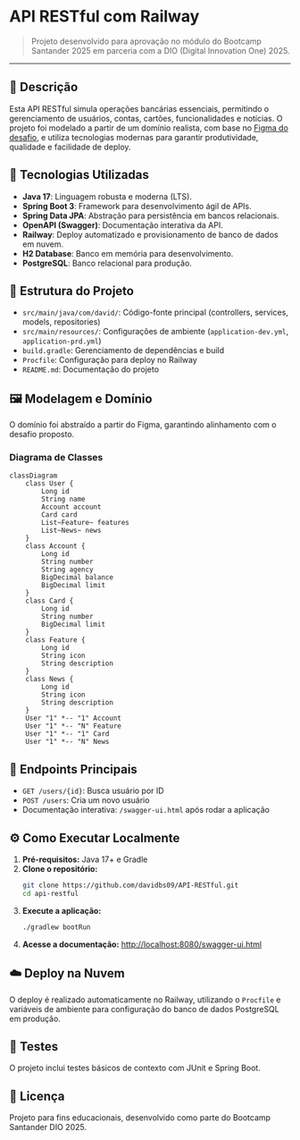 # API RESTful com Railway

> Projeto desenvolvido para aprovação no módulo do Bootcamp Santander 2025 em parceria com a DIO (Digital Innovation One) 2025.

---

## 📝 Descrição

Esta API RESTful simula operações bancárias essenciais, permitindo o gerenciamento de usuários, contas, cartões, funcionalidades e notícias. O projeto foi modelado a partir de um domínio realista, com base no [Figma do desafio](https://www.figma.com/file/0ZsjwjsYlYd3timxqMWlbj/SANTANDER---Projeto-Web%2FMobile?type=design&node-id=1421%3A432&mode=design&t=6dPQuerScEQH0zAn-1), e utiliza tecnologias modernas para garantir produtividade, qualidade e facilidade de deploy.

## 🚀 Tecnologias Utilizadas

- **Java 17**: Linguagem robusta e moderna (LTS).
- **Spring Boot 3**: Framework para desenvolvimento ágil de APIs.
- **Spring Data JPA**: Abstração para persistência em bancos relacionais.
- **OpenAPI (Swagger)**: Documentação interativa da API.
- **Railway**: Deploy automatizado e provisionamento de banco de dados em nuvem.
- **H2 Database**: Banco em memória para desenvolvimento.
- **PostgreSQL**: Banco relacional para produção.

## 📁 Estrutura do Projeto

- `src/main/java/com/david/`: Código-fonte principal (controllers, services, models, repositories)
- `src/main/resources/`: Configurações de ambiente (`application-dev.yml`, `application-prd.yml`)
- `build.gradle`: Gerenciamento de dependências e build
- `Procfile`: Configuração para deploy no Railway
- `README.md`: Documentação do projeto

## 🖼️ Modelagem e Domínio

O domínio foi abstraído a partir do Figma, garantindo alinhamento com o desafio proposto.

### Diagrama de Classes

```mermaid
classDiagram
    class User {
        Long id
        String name
        Account account
        Card card
        List~Feature~ features
        List~News~ news
    }
    class Account {
        Long id
        String number
        String agency
        BigDecimal balance
        BigDecimal limit
    }
    class Card {
        Long id
        String number
        BigDecimal limit
    }
    class Feature {
        Long id
        String icon
        String description
    }
    class News {
        Long id
        String icon
        String description
    }
    User "1" *-- "1" Account
    User "1" *-- "N" Feature
    User "1" *-- "1" Card
    User "1" *-- "N" News
```

## 🔗 Endpoints Principais

- `GET /users/{id}`: Busca usuário por ID
- `POST /users`: Cria um novo usuário
- Documentação interativa: `/swagger-ui.html` após rodar a aplicação

## ⚙️ Como Executar Localmente

1. **Pré-requisitos:** Java 17+ e Gradle
2. **Clone o repositório:**
   ```sh
   git clone https://github.com/davidbs09/API-RESTful.git
   cd api-restful
   ```
3. **Execute a aplicação:**
   ```sh
   ./gradlew bootRun
   ```
4. **Acesse a documentação:** [http://localhost:8080/swagger-ui.html](http://localhost:8080/swagger-ui.html)

## ☁️ Deploy na Nuvem

O deploy é realizado automaticamente no Railway, utilizando o `Procfile` e variáveis de ambiente para configuração do banco de dados PostgreSQL em produção.

## 🧪 Testes

O projeto inclui testes básicos de contexto com JUnit e Spring Boot.

## 📄 Licença

Projeto para fins educacionais, desenvolvido como parte do Bootcamp Santander DIO 2025.
